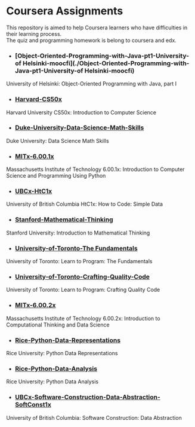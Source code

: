 # Coursera Assignments
This repository is aimed to help Coursera learners who have difficulties in their learning process.  
The quiz and programming homework is belong to coursera and edx.

- ### [Object-Oriented-Programming-with-Java-pt1-University-of Helsinki-moocfi](./Object-Oriented-Programming-with-Java-pt1-University-of Helsinki-moocfi)
University of Helsinki: Object-Oriented Programming with Java, part I

- ### [Harvard-CS50x](./Harvard-CS50x)
Harvard University CS50x: Introduction to Computer Science

- ### [Duke-University-Data-Science-Math-Skills](./Duke-University-Data-Science-Math-Skills)
Duke University: Data Science Math Skills

- ### [MITx-6.00.1x](./MITx-6.00.1x)
Massachusetts Institute of Technology 6.00.1x: Introduction to Computer Science and Programming Using Python

- ### [UBCx-HtC1x](./UBCx-HtC1x)
University of British Columbia HtC1x: How to Code: Simple Data

- ### [Stanford-Mathematical-Thinking](./Stanford-University-Introduction-to-Mathematical-Thinking)
Stanford University: Introduction to Mathematical Thinking

- ### [University-of-Toronto-The Fundamentals](./University-of-Toronto-The%20Fundamentals)
University of Toronto: Learn to Program: The Fundamentals

- ### [University-of-Toronto-Crafting-Quality-Code](./University-of-Toronto-Crafting-Quality-Code)
University of Toronto: Learn to Program: Crafting Quality Code

- ### [MITx-6.00.2x](./MITx-6.00.2x)
Massachusetts Institute of Technology 6.00.2x: Introduction to Computational Thinking and Data Science

- ### [Rice-Python-Data-Representations](./Rice-Python-Data-Representations)
Rice University: Python Data Representations

- ### [Rice-Python-Data-Analysis](./Rice-Python-Data-Analysis)
Rice University: Python Data Analysis

- ### [UBCx-Software-Construction-Data-Abstraction-SoftConst1x](./UBCx-Software-Construction-Data-Abstraction-SoftConst1x)
University of British Columbia: Software Construction: Data Abstraction

